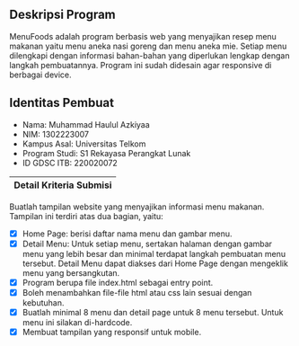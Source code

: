 ## Deskripsi Program
MenuFoods adalah program berbasis web yang menyajikan resep menu makanan yaitu menu aneka nasi goreng dan menu aneka mie. Setiap menu dilengkapi dengan informasi bahan-bahan yang diperlukan lengkap dengan langkah pembuatannya. Program ini sudah didesain agar responsive di berbagai device.
## Identitas Pembuat
- Nama: Muhammad Haulul Azkiyaa 
- NIM: 1302223007 
- Kampus Asal: Universitas Telkom
- Program Studi: S1 Rekayasa Perangkat Lunak
- ID GDSC ITB: 220020072

|Detail Kriteria Submisi|
|--|

Buatlah tampilan website yang menyajikan informasi menu makanan. Tampilan ini terdiri atas dua bagian, yaitu: 
 - [x] Home Page: berisi daftar nama menu dan gambar menu.
 - [x] Detail Menu: Untuk setiap menu, sertakan halaman dengan gambar
       menu yang lebih besar dan minimal terdapat langkah pembuatan menu
       tersebut. Detail Menu dapat diakses dari Home Page dengan
       mengeklik menu yang bersangkutan.
 - [x] Program berupa file index.html sebagai entry point.
 - [x] Boleh menambahkan file-file html atau css lain sesuai dengan
       kebutuhan.
 - [x] Buatlah minimal 8 menu dan detail page untuk 8 menu tersebut. Untuk menu ini silakan di-hardcode. 
 - [x] Membuat tampilan yang responsif untuk mobile.
